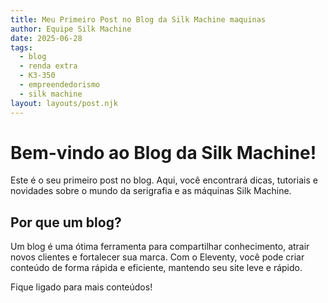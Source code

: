 ```yaml
---
title: Meu Primeiro Post no Blog da Silk Machine maquinas
author: Equipe Silk Machine
date: 2025-06-28
tags:
  - blog
  - renda extra
  - K3-350
  - empreendedorismo
  - silk machine
layout: layouts/post.njk
---
```



# Bem-vindo ao Blog da Silk Machine!

Este é o seu primeiro post no blog. Aqui, você encontrará dicas, tutoriais e novidades sobre o mundo da serigrafia e as máquinas Silk Machine.

## Por que um blog?

Um blog é uma ótima ferramenta para compartilhar conhecimento, atrair novos clientes e fortalecer sua marca. Com o Eleventy, você pode criar conteúdo de forma rápida e eficiente, mantendo seu site leve e rápido.

Fique ligado para mais conteúdos!
